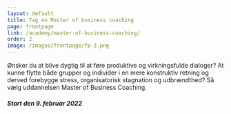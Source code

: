 ```yaml
---
layout: default
title: Tag en Master of business coaching
page: frontpage
link: /academy/master-of-business-coaching/
order: 2
image: /images/frontpage/fp-3.png
---
```

Ønsker du at blive dygtig til at føre produktive og virkningsfulde dialoger? At kunne flytte både grupper og individer i en mere konstruktiv retning og derved forebygge stress, organisatorisk stagnation og udbrændthed? Så vælg uddannelsen Master of Business Coaching.



<div class="text-end w-100 d-none d-lg-block d-xl-block">

<h6 class="bg-black-coral text-white p-2 d-inline speech"><b>Start den 9. februar 2022</b></h6>

</div>